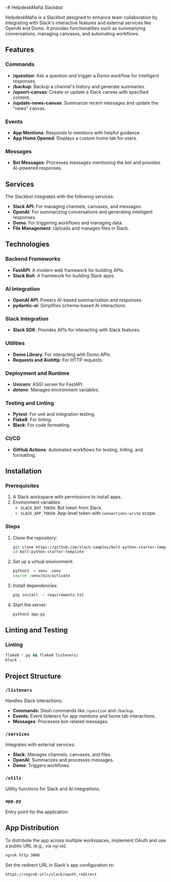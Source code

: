-# HelpdeskMafia Slackbot

HelpdeskMafia is a Slackbot designed to enhance team collaboration by integrating with Slack's interactive features and external services like OpenAI and Domo. It provides functionalities such as summarizing conversations, managing canvases, and automating workflows.

## Features

### Commands

- **/question**: Ask a question and trigger a Domo workflow for intelligent responses.
- **/backup**: Backup a channel's history and generate summaries.
- **/upsert-canvas**: Create or update a Slack canvas with specified content.
- **/update-news-canvas**: Summarize recent messages and update the "news" canvas.

### Events

- **App Mentions**: Responds to mentions with helpful guidance.
- **App Home Opened**: Displays a custom home tab for users.

### Messages

- **Bot Messages**: Processes messages mentioning the bot and provides AI-powered responses.

## Services

The Slackbot integrates with the following services:

- **Slack API**: For managing channels, canvases, and messages.
- **OpenAI**: For summarizing conversations and generating intelligent responses.
- **Domo**: For triggering workflows and managing data.
- **File Management**: Uploads and manages files in Slack.

## Technologies

### Backend Frameworks

- **FastAPI**: A modern web framework for building APIs.
- **Slack Bolt**: A framework for building Slack apps.

### AI Integration

- **OpenAI API**: Powers AI-based summarization and responses.
- **pydantic-ai**: Simplifies schema-based AI interactions.

### Slack Integration

- **Slack SDK**: Provides APIs for interacting with Slack features.

### Utilities

- **Domo Library**: For interacting with Domo APIs.
- **Requests and Aiohttp**: For HTTP requests.

### Deployment and Runtime

- **Uvicorn**: ASGI server for FastAPI.
- **dotenv**: Manages environment variables.

### Testing and Linting

- **Pytest**: For unit and integration testing.
- **Flake8**: For linting.
- **Black**: For code formatting.

### CI/CD

- **GitHub Actions**: Automated workflows for testing, linting, and formatting.

## Installation

### Prerequisites

1. A Slack workspace with permissions to install apps.
2. Environment variables:
   - `SLACK_BOT_TOKEN`: Bot token from Slack.
   - `SLACK_APP_TOKEN`: App-level token with `connections:write` scope.

### Steps

1. Clone the repository:
   ```zsh
   git clone https://github.com/slack-samples/bolt-python-starter-template.git
   cd bolt-python-starter-template
   ```
2. Set up a virtual environment:
   ```zsh
   python3 -m venv .venv
   source .venv/bin/activate
   ```
3. Install dependencies:
   ```zsh
   pip install -r requirements.txt
   ```
4. Start the server:
   ```zsh
   python3 app.py
   ```

## Linting and Testing

### Linting

```zsh
flake8 *.py && flake8 listeners/
black .
```

## Project Structure

### `/listeners`

Handles Slack interactions:

- **Commands**: Slash commands like `/question` and `/backup`.
- **Events**: Event listeners for app mentions and home tab interactions.
- **Messages**: Processes bot-related messages.

### `/services`

Integrates with external services:

- **Slack**: Manages channels, canvases, and files.
- **OpenAI**: Summarizes and processes messages.
- **Domo**: Triggers workflows.

### `/utils`

Utility functions for Slack and AI integrations.

### `app.py`

Entry point for the application.

## App Distribution

To distribute the app across multiple workspaces, implement OAuth and use a public URL (e.g., via `ngrok`).

```zsh
ngrok http 3000
```

Set the redirect URL in Slack's app configuration to:

```
https://<ngrok-url>/slack/oauth_redirect
```
